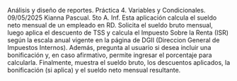 Análisis y diseño de reportes. Práctica 4. Variables y Condicionales. 09/05/2025
Kianna Pascual. 5to A. Inf.
Esta aplicación calcula el sueldo neto mensual de un empleado en RD. Solicita el sueldo bruto mensual, luego aplica el descuento de TSS y calcula el Impuesto Sobre la Renta (ISR) según la escala anual vigente en la página de DGII (Direccion General de Impuestos Internos).
Además, pregunta al usuario si desea incluir una bonificación y, en caso afirmativo, permite ingresar el porcentaje para calcularla. 
Finalmente, muestra el sueldo bruto, los descuentos aplicados, la bonificación (si aplica) y el sueldo neto mensual resultante.
